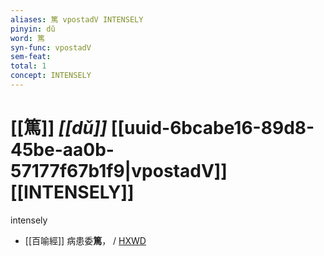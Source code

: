 ```yaml
---
aliases: 篤 vpostadV INTENSELY
pinyin: dǔ
word: 篤
syn-func: vpostadV
sem-feat: 
total: 1
concept: INTENSELY 
---
```

# [[篤]] *[[dǔ]]*  [[uuid-6bcabe16-89d8-45be-aa0b-57177f67b1f9|vpostadV]] [[INTENSELY]]
intensely
 - [[百喻經]] 病患委**篤**， / [HXWD](https://hxwd.org/textview.html?location=KR6b0066_T_003-0552a.72)